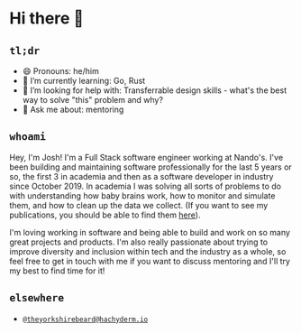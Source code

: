 # Hi there 👋

## `tl;dr`
 - 😄 Pronouns: he/him
 - 🌱 I’m currently learning: Go, Rust
 - 🤔 I’m looking for help with: Transferrable design skills - what's the best way to solve "this" problem and why?
 - 💬 Ask me about: mentoring

## `whoami`
Hey, I'm Josh! I'm a Full Stack software engineer working at Nando's. I've been building and maintaining software professionally for the last 5 years or so, the first 3 in academia and then as a software developer in industry since October 2019. In academia I was solving all sorts of problems to do with understanding how baby brains work, how to monitor and simulate them, and how to clean up the data we collect. (If you want to see my publications, you should be able to find them [here](https://orcid.org/0000-0001-7559-1413)).

I'm loving working in software and being able to build and work on so many great projects and products. I'm also really passionate about trying to improve diversity and inclusion within tech and the industry as a whole, so feel free to get in touch with me if you want to discuss mentoring and I'll try my best to find time for it!

## `elsewhere`

- <a rel="me" href="https://hachyderm.io/@theyorkshirebeard">`@theyorkshirebeard@hachyderm.io`</a>

<!--
**buck06191/buck06191** is a ✨ _special_ ✨ repository because its `README.md` (this file) appears on your GitHub profile.

Here are some ideas to get you started:

- 🔭 I’m currently working on ...
- 🌱 I’m currently learning ...
- 👯 I’m looking to collaborate on ...
- 🤔 I’m looking for help with ...
- 💬 Ask me about ...
- 📫 How to reach me: ...
- 😄 Pronouns: ...
- ⚡ Fun fact: ...
-->
